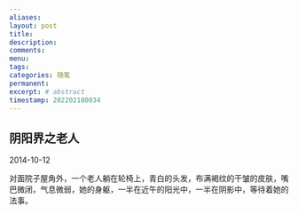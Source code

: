 ```yaml
---
aliases:
layout: post
title:
description:
comments:
menu:
tags: 
categories: 随笔
permanent: 
excerpt: # abstract
timestamp: 202202180834
---
```

## 阴阳界之老人

2014-10-12 

对面院子屋角外，一个老人躺在轮椅上，青白的头发，布满褐纹的干皱的皮肤，嘴巴微闭，气息微弱，她的身躯，一半在近午的阳光中，一半在阴影中，等待着她的法事。